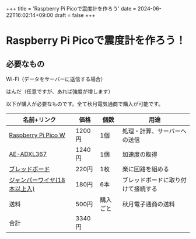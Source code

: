 +++
title = 'Raspberry Pi Picoで震度計を作ろう'
date = 2024-06-22T16:02:14+09:00
draft = false
+++

# Raspberry Pi Picoで震度計を作ろう！

## 必要なもの

Wi-Fi（データをサーバーに送信する場合）

はんだ（任意ですが、あれば強度が増します）

以下が購入が必要なものです。全て秋月電気通商で購入が可能です。

| 名前+リンク | 価格 | 個数 | 用途 |
| --- | --- | --- | --- |
| [Raspberry Pi Pico W](https://akizukidenshi.com/catalog/g/g117947/) | 1200円 | 1個 | 処理・計算、サーバーへの送信 |
| [AE-ADXL367](https://akizukidenshi.com/catalog/g/g129428/) | 1240円 | 1個 | 加速度の取得 |
| [ブレッドボード](https://akizukidenshi.com/catalog/g/g105294/) | 220円 | 1枚 | 楽に回路を組める | 
| [ジャンパーワイヤ(18本以上入)](https://akizukidenshi.com/catalog/g/g105371/) | 180円 | 6本 | ブレッドボードに取り付けて接続する |
| 送料 | 500円 | 購入ごと | 秋月電子通商の送料 |
| 合計 | 3340円 | | |
